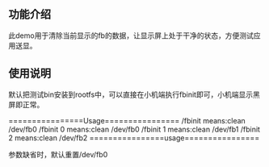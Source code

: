 ## 功能介绍
此demo用于清除当前显示的fb的数据，让显示屏上处于干净的状态，方便测试应用送显。

## 使用说明
默认把测试bin安装到rootfs中，可以直接在小机端执行fbinit即可，小机端显示黑屏即正常。

================Usage================
/fbinit           means:clean /dev/fb0
/fbinit 0         means:clean /dev/fb0
/fbinit 1         means:clean /dev/fb1
/fbinit 2         means:clean /dev/fb2
================usage================

参数缺省时，默认重置/dev/fb0